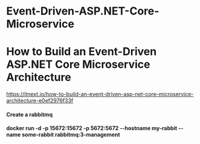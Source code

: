 ﻿# Event-Driven-ASP.NET-Core-Microservice

# How to Build an Event-Driven ASP.NET Core Microservice Architecture

https://itnext.io/how-to-build-an-event-driven-asp-net-core-microservice-architecture-e0ef2976f33f

#### Create a rabbitmq 
#### docker run -d  -p 15672:15672 -p 5672:5672 --hostname my-rabbit --name some-rabbit rabbitmq:3-management

 
